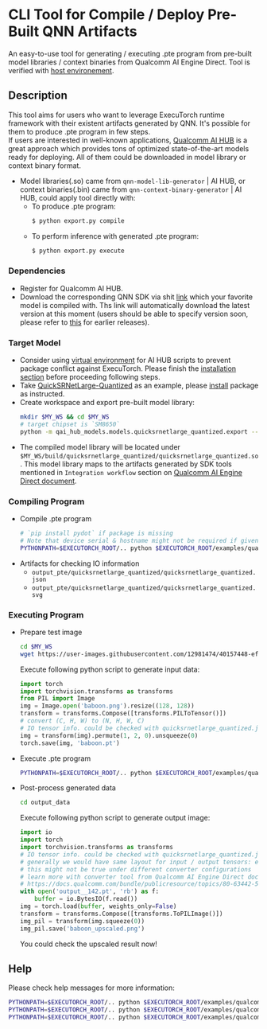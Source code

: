 # CLI Tool for Compile / Deploy Pre-Built QNN Artifacts

An easy-to-use tool for generating / executing .pte program from pre-built model libraries / context binaries from Qualcomm AI Engine Direct. Tool is verified with [host environement](../../../../docs/source/build-run-qualcomm-ai-engine-direct-backend.md#host-os).

## Description

This tool aims for users who want to leverage ExecuTorch runtime framework with their existent artifacts generated by QNN. It's possible for them to produce .pte program in few steps.<br/>
If users are interested in well-known applications, [Qualcomm AI HUB](https://aihub.qualcomm.com/) is a great approach which provides tons of optimized state-of-the-art models ready for deploying. All of them could be downloaded in model library or context binary format.

* Model libraries(.so) came from `qnn-model-lib-generator` | AI HUB, or context binaries(.bin) came from `qnn-context-binary-generator` | AI HUB, could apply tool directly with:
  - To produce .pte program:
    ```bash
    $ python export.py compile
    ```
  - To perform inference with generated .pte program:
    ```bash
    $ python export.py execute
    ```

### Dependencies

* Register for Qualcomm AI HUB.
* Download the corresponding QNN SDK via shit [link](https://www.qualcomm.com/developer/software/qualcomm-ai-engine-direct-sdk) which your favorite model is compiled with. Ths link will automatically download the latest version at this moment (users should be able to specify version soon, please refer to [this](../../../../docs/source/build-run-qualcomm-ai-engine-direct-backend.md#software) for earlier releases).

### Target Model

* Consider using [virtual environment](https://app.aihub.qualcomm.com/docs/hub/getting_started.html) for AI HUB scripts to prevent package conflict against ExecuTorch. Please finish the [installation section](https://app.aihub.qualcomm.com/docs/hub/getting_started.html#installation) before proceeding following steps.
* Take [QuickSRNetLarge-Quantized](https://aihub.qualcomm.com/models/quicksrnetlarge_quantized?searchTerm=quantized) as an example, please [install](https://huggingface.co/qualcomm/QuickSRNetLarge-Quantized#installation) package as instructed.
* Create workspace and export pre-built model library:
  ```bash
  mkdir $MY_WS && cd $MY_WS
  # target chipset is `SM8650`
  python -m qai_hub_models.models.quicksrnetlarge_quantized.export --target-runtime qnn --chipset qualcomm-snapdragon-8gen3
  ```
* The compiled model library will be located under `$MY_WS/build/quicksrnetlarge_quantized/quicksrnetlarge_quantized.so`. This model library maps to the artifacts generated by SDK tools mentioned in `Integration workflow` section on [Qualcomm AI Engine Direct document](https://docs.qualcomm.com/bundle/publicresource/topics/80-63442-50/overview.html).

### Compiling Program

* Compile .pte program
  ```bash
  # `pip install pydot` if package is missing
  # Note that device serial & hostname might not be required if given artifacts is in context binary format
  PYTHONPATH=$EXECUTORCH_ROOT/.. python $EXECUTORCH_ROOT/examples/qualcomm/qaihub_scripts/utils/export.py compile -a $MY_WS/build/quicksrnetlarge_quantized/quicksrnetlarge_quantized.so -m SM8650 -s $DEVICE_SERIAL -b $EXECUTORCH_ROOT/build-android
  ```
* Artifacts for checking IO information
  - `output_pte/quicksrnetlarge_quantized/quicksrnetlarge_quantized.json`
  - `output_pte/quicksrnetlarge_quantized/quicksrnetlarge_quantized.svg`

### Executing Program

* Prepare test image
  ```bash
  cd $MY_WS
  wget https://user-images.githubusercontent.com/12981474/40157448-eff91f06-5953-11e8-9a37-f6b5693fa03f.png -O baboon.png
  ```
  Execute following python script to generate input data:
  ```python
  import torch
  import torchvision.transforms as transforms
  from PIL import Image
  img = Image.open('baboon.png').resize((128, 128))
  transform = transforms.Compose([transforms.PILToTensor()])
  # convert (C, H, W) to (N, H, W, C)
  # IO tensor info. could be checked with quicksrnetlarge_quantized.json | .svg
  img = transform(img).permute(1, 2, 0).unsqueeze(0)
  torch.save(img, 'baboon.pt')
  ```
* Execute .pte program
  ```bash
  PYTHONPATH=$EXECUTORCH_ROOT/.. python $EXECUTORCH_ROOT/examples/qualcomm/qaihub_scripts/utils/export.py execute -p output_pte/quicksrnetlarge_quantized -i baboon.pt -s $DEVICE_SERIAL -b $EXECUTORCH_ROOT/build-android
  ```
* Post-process generated data
  ```bash
  cd output_data
  ```
  Execute following python script to generate output image:
  ```python
  import io
  import torch
  import torchvision.transforms as transforms
  # IO tensor info. could be checked with quicksrnetlarge_quantized.json | .svg
  # generally we would have same layout for input / output tensors: e.g. either NHWC or NCHW
  # this might not be true under different converter configurations
  # learn more with converter tool from Qualcomm AI Engine Direct documentation
  # https://docs.qualcomm.com/bundle/publicresource/topics/80-63442-50/tools.html#model-conversion
  with open('output__142.pt', 'rb') as f:
      buffer = io.BytesIO(f.read())
  img = torch.load(buffer, weights_only=False)
  transform = transforms.Compose([transforms.ToPILImage()])
  img_pil = transform(img.squeeze(0))
  img_pil.save('baboon_upscaled.png')
  ```
  You could check the upscaled result now!

## Help

Please check help messages for more information:
```bash
PYTHONPATH=$EXECUTORCH_ROOT/.. python $EXECUTORCH_ROOT/examples/qualcomm/aihub/utils/export.py -h
PYTHONPATH=$EXECUTORCH_ROOT/.. python $EXECUTORCH_ROOT/examples/qualcomm/aihub/utils/python export.py compile -h
PYTHONPATH=$EXECUTORCH_ROOT/.. python $EXECUTORCH_ROOT/examples/qualcomm/aihub/utils/python export.py execute -h
```
